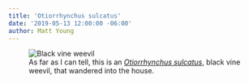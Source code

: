 ```yaml
---
title: 'Otiorrhynchus sulcatus'
date: '2019-05-13 12:00:00 -06:00'
author: Matt Young
---
```

<figure>
<img src="{{ site.baseurl }}/uploads/2019/DSC02150_Black_Vine_Weevil_600.JPG" alt="Black vine weevil"/>
<figcaption>As far as I can tell, this is an <a href="https://www.insectidentification.org/insect-description.asp?identification=Black-Vine-Weevil"><i>Otiorrhynchus sulcatus</i></a>, black vine weevil, that wandered into the house.
</figcaption>
</figure>
